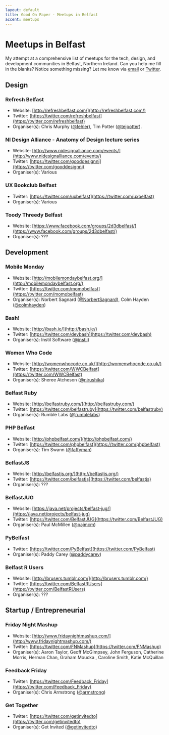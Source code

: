 ```yaml
---
layout: default
title: Good On Paper · Meetups in Belfast
accent: meetups
---
```


# Meetups in Belfast

My attempt at a comprehensive list of meetups for the tech, design, and development communities in Belfast, Northern Ireland. Can you help me fill in the blanks? Notice something missing? Let me know via [email](mailto:andy@goodonpaper.com) or [Twitter](https://twitter.com/andymcmillan).

## Design

### Refresh Belfast
* Website: [http://refreshbelfast.com/](http://refreshbelfast.com/)
* Twitter: [https://twitter.com/refreshbelfast](https://twitter.com/refreshbelfast)
* Organiser(s): Chris Murphy ([@fehler](https://twitter.com/fehler)), Tim Potter ([@tejpotter](https://twitter.com/tejpotter)).

### NI Design Alliance - Anatomy of Design lecture series
* Website: [http://www.nidesignalliance.com/events/](http://www.nidesignalliance.com/events/)
* Twitter: [https://twitter.com/gooddesignni](https://twitter.com/gooddesignni)
* Organiser(s): Various

### UX Bookclub Belfast
* Twitter: [https://twitter.com/uxbelfast](https://twitter.com/uxbelfast)
* Organiser(s): Various

### Toody Threedy Belfast
* Website: [https://www.facebook.com/groups/2d3dbelfast/](https://www.facebook.com/groups/2d3dbelfast/)
* Organiser(s): ???

## Development

### Mobile Monday
* Website: [http://mobilemondaybelfast.org/](http://mobilemondaybelfast.org/)
* Twitter: [https://twitter.com/momobelfast](https://twitter.com/momobelfast)
* Organiser(s): Norbert Sagnard ([@NorbertSagnard](https://twitter.com/NorbertSagnard)), Colm Hayden ([@colmhayden](https://twitter.com/colmhayden))

### Bash!
* Website: [http://bash.ie/](http://bash.ie/)
* Twitter: [https://twitter.com/devbash](https://twitter.com/devbash)
* Organiser(s): Instil Software ([@instil](https://twitter.com/instil))

### Women Who Code
* Website: [http://womenwhocode.co.uk/](http://womenwhocode.co.uk/)
* Twitter: [https://twitter.com/WWCBelfast](https://twitter.com/WWCBelfast)
* Organiser(s): Sheree Atcheson ([@nirushika](https://twitter.com/nirushika))

### Belfast Ruby
* Website: [http://belfastruby.com/](http://belfastruby.com/)
* Twitter: [https://twitter.com/belfastruby](https://twitter.com/belfastruby)
* Organiser(s): Rumble Labs ([@rumblelabs](https://twitter.com/rumblelabs))

### PHP Belfast
* Website: [http://phpbelfast.com/](http://phpbelfast.com/)
* Twitter: [https://twitter.com/phpbelfast](https://twitter.com/phpbelfast)
* Organiser(s): Tim Swann ([@faffyman](https://twitter.com/faffyman))

### BelfastJS
* Website: [http://belfastjs.org/](http://belfastjs.org/)
* Twitter: [https://twitter.com/belfastjs](https://twitter.com/belfastjs)
* Organiser(s): ???

### BelfastJUG
* Website: [https://java.net/projects/belfast-jug/](https://java.net/projects/belfast-jug)
* Twitter: [https://twitter.com/BelfastJUG](https://twitter.com/BelfastJUG)
* Organiser(s): Paul McMillen ([@pajmcm](https://twitter.com/pajmcm))
 
### PyBelfast
* Twitter: [https://twitter.com/PyBelfast](https://twitter.com/PyBelfast)
* Organiser(s): Paddy Carey ([@paddycarey](https://twitter.com/paddycarey))
 
### Belfast R Users
* Website: [http://brusers.tumblr.com/](http://brusers.tumblr.com/)
* Twitter: [https://twitter.com/BelfastRUsers](https://twitter.com/BelfastRUsers)
* Organiser(s): ???

## Startup / Entrepreneurial

### Friday Night Mashup
* Website: [http://www.fridaynightmashup.com/](http://www.fridaynightmashup.com/)
* Twitter: [https://twitter.com/FNMashup](https://twitter.com/FNMashup)
* Organiser(s): Aaron Taylor, Geoff McGimpsey, John Ferguson, Catherine Morris, Herman Chan, Graham Moucka , Caroline Smith, Katie McQuillan

### Feedback Friday
* Twitter: [https://twitter.com/Feedback_Friday](https://twitter.com/Feedback_Friday)
* Organiser(s): Chris Armstrong ([@armstrong](https://twitter.com/armstrong))

### Get Together
* Twitter: [https://twitter.com/getinvitedto](https://twitter.com/getinvitedto)
* Organiser(s): Get Invited ([@getinvitedto](https://twitter.com/getinvitedto))
